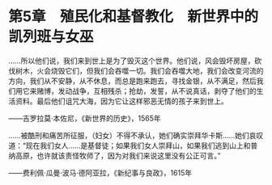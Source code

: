  

# 第5章　殖民化和基督教化　新世界中的凯列班与女巫

……所以他们说，我们来到世上是为了毁灭这个世界。他们说，风会毁坏房屋，砍伐树木，火会烧毁它们，但我们会吞噬一切。我们会吞噬大地，我们会改变河流的方向，我们从不安静，从不休息，而总是跑来跑去，寻找金银，从不满足，然后我们用它来赌博，发动战争，互相残杀；抢劫，发誓，从不说真话，剥夺了他们的生活资料。最后他们诅咒大海，因为它让这样邪恶无情的孩子来到世上。

——吉罗拉莫·本佐尼，《新世界的历史》，1565年

……被酷刑和痛苦所征服，（妇女）不得不承认，她们确实崇拜华卡斯……她们哀叹道：“现在我们女人……是基督徒；如果我们女人崇拜山，如果我们逃到山上和普纳高原，也许就该责怪牧师了，因为对我们来说这里没有公正可言。”

——费利佩·瓜曼·波马·德阿亚拉，《新纪事与良政》，1615年